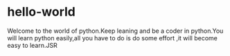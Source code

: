 # hello-world
Welcome to the world of python.Keep leaning and be a coder in python.You will learn python easily,all you have to do is do some effort ,it will become easy to learn.JSR
